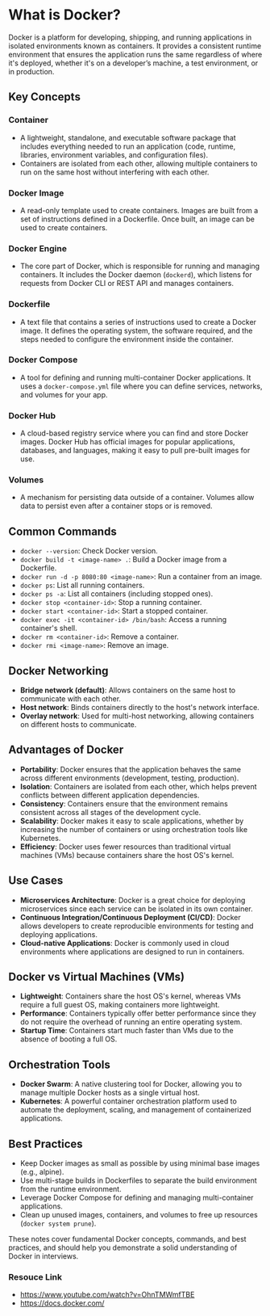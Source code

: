 # What is Docker?

Docker is a platform for developing, shipping, and running applications in isolated environments known as containers. It provides a consistent runtime environment that ensures the application runs the same regardless of where it's deployed, whether it's on a developer’s machine, a test environment, or in production.

## Key Concepts

### Container
- A lightweight, standalone, and executable software package that includes everything needed to run an application (code, runtime, libraries, environment variables, and configuration files).
- Containers are isolated from each other, allowing multiple containers to run on the same host without interfering with each other.

### Docker Image
- A read-only template used to create containers. Images are built from a set of instructions defined in a Dockerfile. Once built, an image can be used to create containers.

### Docker Engine
- The core part of Docker, which is responsible for running and managing containers. It includes the Docker daemon (`dockerd`), which listens for requests from Docker CLI or REST API and manages containers.

### Dockerfile
- A text file that contains a series of instructions used to create a Docker image. It defines the operating system, the software required, and the steps needed to configure the environment inside the container.

### Docker Compose
- A tool for defining and running multi-container Docker applications. It uses a `docker-compose.yml` file where you can define services, networks, and volumes for your app.

### Docker Hub
- A cloud-based registry service where you can find and store Docker images. Docker Hub has official images for popular applications, databases, and languages, making it easy to pull pre-built images for use.

### Volumes
- A mechanism for persisting data outside of a container. Volumes allow data to persist even after a container stops or is removed.

## Common Commands

- `docker --version`: Check Docker version.
- `docker build -t <image-name> .`: Build a Docker image from a Dockerfile.
- `docker run -d -p 8080:80 <image-name>`: Run a container from an image.
- `docker ps`: List all running containers.
- `docker ps -a`: List all containers (including stopped ones).
- `docker stop <container-id>`: Stop a running container.
- `docker start <container-id>`: Start a stopped container.
- `docker exec -it <container-id> /bin/bash`: Access a running container's shell.
- `docker rm <container-id>`: Remove a container.
- `docker rmi <image-name>`: Remove an image.

## Docker Networking

- **Bridge network (default)**: Allows containers on the same host to communicate with each other.
- **Host network**: Binds containers directly to the host's network interface.
- **Overlay network**: Used for multi-host networking, allowing containers on different hosts to communicate.

## Advantages of Docker

- **Portability**: Docker ensures that the application behaves the same across different environments (development, testing, production).
- **Isolation**: Containers are isolated from each other, which helps prevent conflicts between different application dependencies.
- **Consistency**: Containers ensure that the environment remains consistent across all stages of the development cycle.
- **Scalability**: Docker makes it easy to scale applications, whether by increasing the number of containers or using orchestration tools like Kubernetes.
- **Efficiency**: Docker uses fewer resources than traditional virtual machines (VMs) because containers share the host OS's kernel.

## Use Cases

- **Microservices Architecture**: Docker is a great choice for deploying microservices since each service can be isolated in its own container.
- **Continuous Integration/Continuous Deployment (CI/CD)**: Docker allows developers to create reproducible environments for testing and deploying applications.
- **Cloud-native Applications**: Docker is commonly used in cloud environments where applications are designed to run in containers.

## Docker vs Virtual Machines (VMs)

- **Lightweight**: Containers share the host OS's kernel, whereas VMs require a full guest OS, making containers more lightweight.
- **Performance**: Containers typically offer better performance since they do not require the overhead of running an entire operating system.
- **Startup Time**: Containers start much faster than VMs due to the absence of booting a full OS.

## Orchestration Tools

- **Docker Swarm**: A native clustering tool for Docker, allowing you to manage multiple Docker hosts as a single virtual host.
- **Kubernetes**: A powerful container orchestration platform used to automate the deployment, scaling, and management of containerized applications.

## Best Practices

- Keep Docker images as small as possible by using minimal base images (e.g., alpine).
- Use multi-stage builds in Dockerfiles to separate the build environment from the runtime environment.
- Leverage Docker Compose for defining and managing multi-container applications.
- Clean up unused images, containers, and volumes to free up resources (`docker system prune`).

These notes cover fundamental Docker concepts, commands, and best practices, and should help you demonstrate a solid understanding of Docker in interviews.
 
 ### Resouce Link 
 
   - https://www.youtube.com/watch?v=OhnTMWmfTBE
   - https://docs.docker.com/
